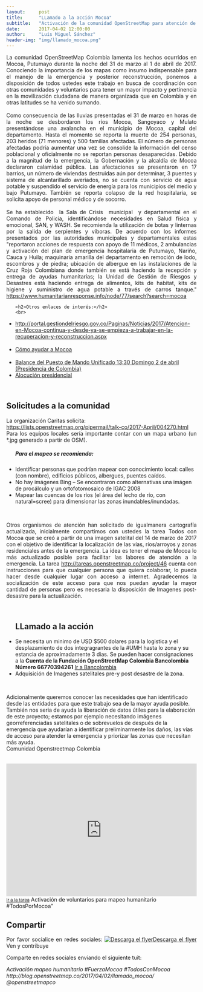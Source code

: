 ```yaml
---
layout:     post
title:      "LLamado a la acción Mocoa"
subtitle:   "Activación de la comunidad OpenStreetMap para atención de avalancha en Mocoa, Putumayo, Colombia"
date:       2017-04-02 12:00:00
author:     "Luis Miguel Sánchez"
header-img: "img/llamado_mocoa.png"
---
```


<p align="justify">    La comunidad OpenStreetMap Colombia lamenta los hechos ocurridos en Mocoa, Putumayo durante la noche del 31 de marzo al 1 de abril de 2017. Conociendo la importancia de los mapas como insumo indispensable para el manejo de la emergencia y posterior reconstrucción, ponemos a disposición de todos ustedes este trabajo en busca de coordinación con otras comunidades y voluntarios para tener un mayor impacto y pertinencia en la movilización ciudadana de manera organizada que en Colombia y en otras latitudes se ha venido sumando.
<br>
<br>
Como consecuencia de las lluvias presentadas el 31 de marzo en horas de la noche se desbordaron los ríos Mocoa, Sangoyaco y Mulato presentándose una avalancha en el municipio de Mocoa, capital del departamento. Hasta el momento se reporta la muerte de 254 personas, 203 heridos (71 menores) y 500 familias afectadas. El número de personas afectadas podría aumentar una vez se consolide la
información del censo poblacional y oficialmente no se reportan personas desaparecidas. Debido a la magnitud de la emergencia, la Gobernación y la alcaldía de Mocoa declararon calamidad pública.
Las afectaciones se presentaron en 17 barrios, un número de viviendas destruidas aún por determinar, 3 puentes y sistema de alcantarillado averiados, no se cuenta con servicio de agua potable y suspendido el servicio de energía para los municipios del medio y bajo Putumayo. También se reporta colapso de la red hospitalaria, se solicita apoyo de personal médico y de socorro.
<br>
<br>
Se ha establecido  la Sala de Crisis  municipal  y departamental en el Comando de Policía, identificándose necesidades en Salud física y emocional, SAN, y WASH. Se recomienda la utilización de botas y linternas por la salida de serpientes y víboras.
De acuerdo con los informes presentados por las autoridades municipales y departamentales estas "reportaron acciones de respuesta con apoyo de 11 médicos, 2 ambulancias y activación del plan de emergencia hospitalaria de Putumayo, Nariño, Cauca y Huila; maquinaria amarilla del departamento en remoción de lodo, escombros y de piedra; ubicación de albergue en las instalaciones de la Cruz Roja Colombiana donde también se está haciendo la recepción y entrega de ayudas humanitarias; la Unidad de Gestión de Riesgos y Desastres está haciendo entrega de alimentos, kits de habitat, kits de higiene y suministro de agua potable a través de carros tanque."
<a href="https://www.humanitarianresponse.info/node/77/search?search=mocoa">https://www.humanitarianresponse.info/node/77/search?search=mocoa</a>
<br>
</p>
<ul>

	<h2>Otros enlaces de interés:</h2>
	<br>
<li><a href="http://portal.gestiondelriesgo.gov.co/Paginas/Noticias/2017/Atencion-en-Mocoa-continua-y-desde-ya-se-empieza-a-trabajar-en-la-recuperacion-y-reconstruccion.aspx">http://portal.gestiondelriesgo.gov.co/Paginas/Noticias/2017/Atencion-en-Mocoa-continua-y-desde-ya-se-empieza-a-trabajar-en-la-recuperacion-y-reconstruccion.aspx</a></li>
<br>
<li><a href="https://soundcloud.com/rosa-cristina-parra/como-ayudar-a-mocoa-1330-domingo-2-de-abril">Cómo ayudar a Mocoa</a></li>
<br>
<li><a href="http://es.presidencia.gov.co/noticia/170402-A-254-asciende-cifra-de-victimas-fatales-en-Mocoa">Balance del Puesto de Mando Unificado 13:30 Domingo 2 de abril (Presidencia de Colombia)</a></li>
<li><a href="http://es.presidencia.gov.co/Audios/3129_AlocucionPresidenteMocoa_20170402.mp3">Alocución presidencial</a></li>
</ul>

<br>
<h2>Solicitudes a la comunidad</h2>
<p align="justify">La organización Caritas solicita: 
<br>
<a href="https://lists.openstreetmap.org/pipermail/talk-co/2017-April/004270.html">https://lists.openstreetmap.org/pipermail/talk-co/2017-April/004270.html</a>
Para los equipos locales sería importante contar con un mapa urbano (un *.jpg generado a partir de OSM).
<br>

<ul>
	<h5>Para el mapeo se recomienda:</h5>
	<li>Identificar personas que podrían mapear con conocimiento local: calles (con nombre), edificios públicos, albergues, puentes caídos.</li>
	<li>No hay imágenes Bing – Se encontraron como alternativas una imágen de procálculo y un ortofotomosaico de IGAC 2008</li>
	<li>Mapear las cuencas de los ríos (el área del lecho de río, con natural=scree) para dimensionar las zonas inundables/inundadas.</li>
</ul>
<br>
<p align="justify"> Otros organismos de atención han solicitado de igualmanera cartografía actualizada, inicialmente compartimos con ustedes la tarea Todos con Mocoa que se creó a partir de una imagen satelital del 14 de marzo de 2017 con el objetivo de identificar la localización de las vías, ríos/arroyos y zonas residenciales antes de la emergencia. La idea es tener el mapa de Mocoa lo más actualizado posible para facilitar las labores de atención a la emergencia. La tarea <a href="http://tareas.openstreetmap.co/project/46">http://tareas.openstreetmap.co/project/46</a> cuenta con instrucciones para que cualquier persona que quiera colaborar, lo pueda hacer desde cualquier lugar con acceso a internet. Agradecemos la socialización de este acceso para que nos puedan ayudar la mayor cantidad de personas pero es necesaria la disposición de Imagenes post-desastre para la actualización.
</p>
<br>
<ul>
<h2>LLamado a la acción</h2>
<li>Se necesita un minimo de USD $500 dolares para la logistica y el desplazamiento de dos integragrantes de la #UMH hasta lo zona y su estancia de aproximadamente 3 dias. Se pueden hacer consignaciones a la <strong>Cuenta de la Fundación OpenStreetMap Colombia Bancolombia Número 66770394261</strong> <a href="http://contenido.grupobancolombia.com/home/micrositios/demoSVP/transferencias.html">Ir a Bancolombia</a></li>
<li>Adquisición de Imagenes satelitales pre-y post desastre de la zona.</li>
</ul>

<br>
<p aign="justify"> Adicionalmente queremos conocer las necesidades que han identificado desde las entidades para que este trabajo sea de la mayor ayuda posible. También nos seria de ayuda la liberación de datos útiles para la elaboración de este proyecto; estamos por ejemplo necesitando imágenes georreferenciadas satelitales o de sobrevuelos de después de la emergencia que ayudarían a identificar preliminarmente los daños, las vías de acceso para atender la emergencia y priorizar las zonas que necesitan más ayuda.

<br>
Comunidad Openstreetmap Colombia 
<br>
</p>


<br>
<iframe width="100%" height="350" frameborder="0" scrolling="no" marginheight="0" marginwidth="0" src="http://tareas.openstreetmap.co/project/46"></iframe><br/><small><a href="http://tareas.openstreetmap.co/project/46">Ir a la tarea</a></small>
<span class="caption text-muted">Activación de voluntarios para mapeo humanitario #TodosPorMocoa"</span>
<br>

<h2>Compartir</h2>
<p align="justify">
Por favor socialice en redes sociales:
<a href="{{ site.baseurl }}/img/llamado_mocoa.png">
    <img src="{{ site.baseurl }}/img/llamado_mocoa.png" alt="Descarga el flyer">Descarga el flyer
</a>
<span class="caption text-muted">Ven y contribuye </span>
</p>
<p>Comparte en redes sociales enviando el siguiente tuit:</p>
<em>Activación mapeo humanitario #FuerzaMocoa #TodosConMocoa http://blog.openstreetmap.co/2017/04/02/llamado_mocoa/ @openstreetmapco</em>


<script>
  (function(i,s,o,g,r,a,m){i['GoogleAnalyticsObject']=r;i[r]=i[r]||function(){
  (i[r].q=i[r].q||[]).push(arguments)},i[r].l=1*new Date();a=s.createElement(o),
  m=s.getElementsByTagName(o)[0];a.async=1;a.src=g;m.parentNode.insertBefore(a,m)
  })(window,document,'script','https://www.google-analytics.com/analytics.js','ga');

  ga('create', 'UA-71933255-1', 'auto');
  ga('send', 'pageview');

</script>
